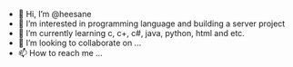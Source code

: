 - 👋 Hi, I’m @heesane
- 👀 I’m interested in programming language and building a server project
- 🌱 I’m currently learning c, c+, c#, java, python, html and etc.
- 💞️ I’m looking to collaborate on ...
- 📫 How to reach me ...

<!---
heesane/heesane is a ✨ special ✨ repository because its `README.md` (this file) appears on your GitHub profile.
You can click the Preview link to take a look at your changes.
--->
